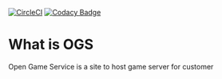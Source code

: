 [![CircleCI](https://circleci.com/gh/ogsproject/ogs/tree/master.svg?style=svg)](https://circleci.com/gh/ogsproject/ogs/tree/master)
[![Codacy Badge](https://api.codacy.com/project/badge/Grade/573987c6a3c14ae290c3c7c4d4e3d705)](https://www.codacy.com/app/nslythe/ogs?utm_source=github.com&amp;utm_medium=referral&amp;utm_content=ogsproject/ogs&amp;utm_campaign=Badge_Grade)

# What is OGS
Open Game Service is a site to host game server for customer


